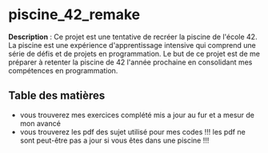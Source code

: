 # piscine_42_remake

**Description** :
Ce projet est une tentative de recréer la piscine de l'école 42.
La piscine est une expérience d'apprentissage intensive qui comprend une série de défis et de projets en programmation.
Le but de ce projet est de me préparer à retenter la piscine de 42 l'année prochaine en consolidant mes compétences en programmation.

## Table des matières
 - vous trouverez mes exercices complété mis a jour au fur et a mesur de mon avancé
 - vous trouverez les pdf des sujet utilisé pour mes codes !!! les pdf ne sont peut-être pas a jour si vous êtes dans une piscine !!!
